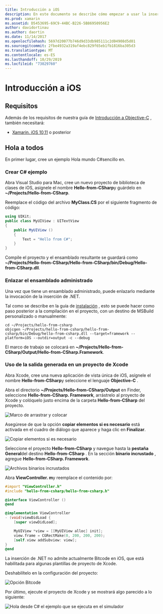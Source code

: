 ```yaml
---
title: Introducción a iOS
description: En este documento se describe cómo empezar a usar la inserción de .NET con iOS. Se describen los requisitos y se presenta una aplicación de ejemplo para mostrar cómo enlazar un ensamblado administrado y usar el resultado en un proyecto de Xcode.
ms.prod: xamarin
ms.assetid: D5453695-69C9-44BC-B226-5B86950956E2
author: davidortinau
ms.author: daortin
ms.date: 11/14/2017
ms.openlocfilehash: 5697d20077b746d9d33db985111c2d04908d5d01
ms.sourcegitcommit: 2fbe4932a319af4ebc829f65eb1fb1816ba305d3
ms.translationtype: MT
ms.contentlocale: es-ES
ms.lasthandoff: 10/29/2019
ms.locfileid: "73029760"
---
```

# <a name="getting-started-with-ios"></a>Introducción a iOS

## <a name="requirements"></a>Requisitos

Además de los requisitos de nuestra guía de [Introducción a Objective-C](~/tools/dotnet-embedding/get-started/objective-c/index.md) , también necesitará:

* [Xamarin. iOS 10,11](https://visualstudio.microsoft.com/xamarin/) o posterior

## <a name="hello-world"></a>Hola a todos

En primer lugar, cree un ejemplo Hola mundo C#sencillo en.

### <a name="create-c-sample"></a>Crear C# ejemplo

Abra Visual Studio para Mac, cree un nuevo proyecto de biblioteca de clases de iOS, asígnele el nombre **Hello-from-CSharp**y guárdelo en **~/Projects/Hello-from-CSharp**.

Reemplace el código del archivo **MyClass.CS** por el siguiente fragmento de código:

```csharp
using UIKit;
public class MyUIView : UITextView
{
    public MyUIView ()
    {
        Text = "Hello from C#";
    }
}
```

Compile el proyecto y el ensamblado resultante se guardará como **~/Projects/Hello-from-CSharp/Hello-from-CSharp/bin/Debug/Hello-from-CSharp.dll**.

### <a name="bind-the-managed-assembly"></a>Enlazar el ensamblado administrado

Una vez que tiene un ensamblado administrado, puede enlazarlo mediante la invocación de la inserción de .NET.

Tal como se describe en la guía de [instalación](~/tools/dotnet-embedding/get-started/install/install.md) , esto se puede hacer como paso posterior a la compilación en el proyecto, con un destino de MSBuild personalizado o manualmente:

```shell
cd ~/Projects/hello-from-csharp
objcgen ~/Projects/hello-from-csharp/hello-from-csharp/bin/Debug/hello-from-csharp.dll --target=framework --platform=iOS --outdir=output -c --debug
```

El marco de trabajo se colocará en **~/Projects/Hello-from-CSharp/Output/Hello-from-CSharp.Framework**.

### <a name="use-the-generated-output-in-an-xcode-project"></a>Uso de la salida generada en un proyecto de Xcode

Abra Xcode, cree una nueva aplicación de vista única de iOS, asígnele el nombre **Hello-from-CSharp**y seleccione el lenguaje **Objective-C** .

Abra el directorio **~/Projects/Hello-from-CSharp/Output** en Finder, seleccione **Hello-from-CSharp. Framework**, arrástrelo al proyecto de Xcode y colóquelo justo encima de la carpeta **Hello-from-CSharp** del proyecto.

![Marco de arrastrar y colocar](ios-images/hello-from-csharp-ios-drag-drop-framework.png)

Asegúrese de que la opción **copiar elementos si es necesario** está activada en el cuadro de diálogo que aparece y haga clic en **Finalizar**.

![Copiar elementos si es necesario](ios-images/hello-from-csharp-ios-copy-items-if-needed.png)

Seleccione el proyecto **Hello-from-CSharp** y navegue hasta la **pestaña General**del destino **Hello-from-CSharp** . En la sección **binario incrustado** , agregue **Hello-from-CSharp. Framework**.

![Archivos binarios incrustados](ios-images/hello-from-csharp-ios-embedded-binaries.png)

Abra **ViewController. m**y reemplace el contenido por:

```objective-c
#import "ViewController.h"
#include "hello-from-csharp/hello-from-csharp.h"

@interface ViewController ()
@end

@implementation ViewController
- (void)viewDidLoad {
    [super viewDidLoad];

    MyUIView *view = [[MyUIView alloc] init];
    view.frame = CGRectMake(0, 200, 200, 200);
    [self.view addSubview: view];
}
@end
```

La inserción de .NET no admite actualmente Bitcode en iOS, que está habilitada para algunas plantillas de proyecto de Xcode. 

Deshabilítelo en la configuración del proyecto:

![Opción Bitcode](../../images/ios-bitcode-option.png)

Por último, ejecute el proyecto de Xcode y se mostrará algo parecido a lo siguiente:

![Hola desde C# el ejemplo que se ejecuta en el simulador](ios-images/hello-from-csharp-ios.png)
